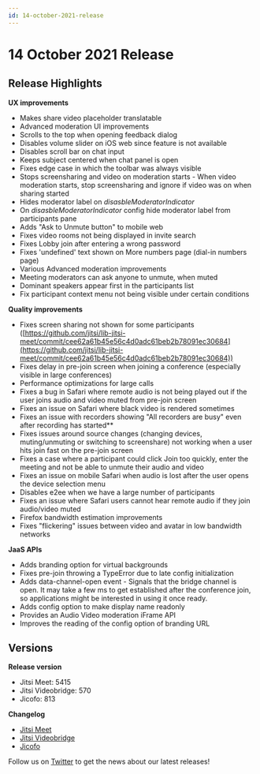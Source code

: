 ```yaml
---
id: 14-october-2021-release
---
```


# 14 October 2021 Release

## Release Highlights

**UX improvements**

* Makes share video placeholder translatable
* Advanced moderation UI improvements
* Scrolls to the top when opening feedback dialog
* Disables volume slider on iOS web since feature is not available
* Disables scroll bar on chat input
* Keeps subject centered when chat panel is open
* Fixes edge case in which the toolbar was always visible
* Stops screensharing and video on moderation starts - When video moderation starts, stop screensharing and ignore if video was on when sharing started
* Hides moderator label on *disasbleModeratorIndicator*
* On *disasbleModeratorIndicator* config hide moderator label from participants pane
* Adds "Ask to Unmute button" to mobile web
* Fixes video rooms not being displayed in invite search
* Fixes Lobby join after entering a wrong password
* Fixes 'undefined' text shown on More numbers page (dial-in numbers page)
* Various Advanced moderation improvements
* Meeting moderators can ask anyone to unmute, when muted
* Dominant speakers appear first in the participants list
* Fix participant context menu not being visible under certain conditions

**Quality improvements**

* Fixes screen sharing not shown for some participants ([https://github.com/jitsi/lib-jitsi-meet/commit/cee62a61b45e56c4d0adc61beb2b78091ec30684](https://github.com/jitsi/lib-jitsi-meet/commit/cee62a61b45e56c4d0adc61beb2b78091ec30684))
* Fixes delay in pre-join screen when joining a conference (especially visible in large conferences)
* Performance optimizations for large calls
* Fixes a bug in Safari where remote audio is not being played out if the user joins audio and video muted from pre-join screen
* Fixes an issue on Safari where black video is rendered sometimes
* Fixes an issue with recorders showing "All recorders are busy" even after recording has started\*\*
* Fixes issues around source changes (changing devices, muting/unmuting or switching to screenshare) not working when a user hits join fast on the pre-join screen
* Fixes a case where a participant could click Join too quickly, enter the meeting and not be able to unmute their audio and video
* Fixes an issue on mobile Safari when audio is lost after the user opens the device selection menu
* Disables e2ee when we have a large number of participants
* Fixes an issue where Safari users cannot hear remote audio if they join audio/video muted
* Firefox bandwidth estimation improvements
* Fixes "flickering" issues between video and avatar in low bandwidth networks

**JaaS APIs**

* Adds branding option for virtual backgrounds
* Fixes pre-join throwing a TypeError due to late config initialization
* Adds data-channel-open event - Signals that the bridge channel is open. It may take a few ms to get established after the conference join, so applications might be interested in using it once ready.
* Adds config option to make display name readonly
* Provides an Audio Video moderation iFrame API
* Improves the reading of the config option of branding URL

## Versions

**Release version**

* Jitsi Meet: 5415
* Jitsi Videobridge: 570
* Jicofo: 813

**Changelog**

* [Jitsi Meet](https://github.com/jitsi/jitsi-meet/compare/release-5322-hf...release-5415-br)
* [Jitsi Videobridge](https://github.com/jitsi/jitsi-videobridge/compare/692f270f...b802be83)
* [Jicofo](https://github.com/jitsi/jicofo/compare/798...813)

Follow us on [Twitter](https://twitter.com/JaaSOfficial) to get the news about our latest releases!
